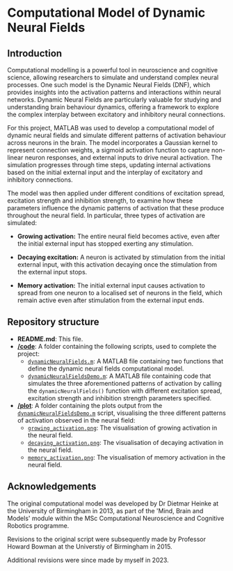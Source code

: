 # Computational Model of Dynamic Neural Fields

## Introduction
Computational modelling is a powerful tool in neuroscience and cognitive science, allowing researchers to simulate and understand complex neural processes. One such model is the Dynamic Neural Fields (DNF), which provides insights into the activation patterns and interactions within neural networks. Dynamic Neural Fields are particularly valuable for studying and understanding brain behaviour dynamics, offering a framework to explore the complex interplay between excitatory and inhibitory neural connections.

For this project, MATLAB was used to develop a computational model of dynamic neural fields and simulate different patterns of activation behaviour across neurons in the brain. The model incorporates a Gaussian kernel to represent connection weights, a sigmoid activation function to capture non-linear neuron responses, and external inputs to drive neural activation. The simulation progresses through time steps, updating internal activations based on the initial external input and the interplay of excitatory and inhibitory connections.

The model was then applied under different conditions of excitation spread, excitation strength and inhibition strength, to examine how these parameters influence the dynamic patterns of activation that these produce throughout the neural field. In particular, three types of activation are simulated:

- **Growing activation:**
The entire neural field becomes active, even after the initial external input has stopped exerting any stimulation.

- **Decaying excitation:**
A neuron is activated by stimulation from the initial external input, with this activation decaying once the stimulation from the external input stops.

- **Memory activation:**
The initial external input causes activation to spread from one neuron to a localised set of neurons in the field, which remain active even after stimulation from the external input ends.

## Repository structure
- **README.md**: This file.
- [**/code**](link): A folder containing the following scripts, used to complete the project:
  - [`dynamicNeuralFields.m`](link): A MATLAB file containing two functions that define the dynamic neural fields computational model.
  - [`dynamicNeuralFieldsDemo.m`](link): A MATLAB file containing code that simulates the three aforementioned patterns of activation by calling the `dynamicNeuralFields()` function with different excitation spread, excitation strength and inhibition strength parameters specified.
- [**/plot**](link): A folder containing the plots output from the [`dynamicNeuralFieldsDemo.m`](link) script, visualising the three different patterns of activation observed in the neural field:
  - [`growing_activation.png`](link): The visualisation of growing activation in the neural field.
  - [`decaying_activation.png`](link): The visualisation of decaying activation in the neural field.
  - [`memory_activation.png`](link): The visualisation of memory activation in the neural field.

## Acknowledgements
The original computational model was developed by Dr Dietmar Heinke at the University of Birmingham in 2013, as part of the 'Mind, Brain and Models' module within the MSc Computational Neuroscience and Cognitive Robotics programme.

Revisions to the original script were subsequently made by Professor Howard Bowman at the Universtiy of Birmingham in 2015.

Additional revisions were since made by myself in 2023.
